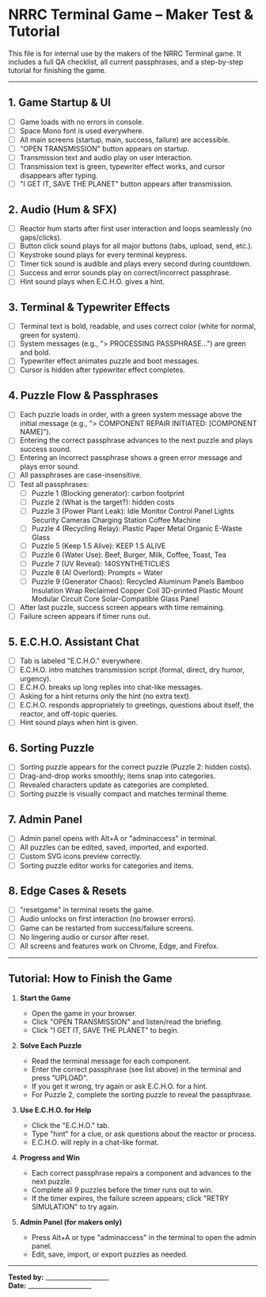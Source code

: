 # NRRC Terminal Game – Maker Test & Tutorial

This file is for internal use by the makers of the NRRC Terminal game. It includes a full QA checklist, all current passphrases, and a step-by-step tutorial for finishing the game.

---

## 1. Game Startup & UI
- [ ] Game loads with no errors in console.
- [ ] Space Mono font is used everywhere.
- [ ] All main screens (startup, main, success, failure) are accessible.
- [ ] "OPEN TRANSMISSION" button appears on startup.
- [ ] Transmission text and audio play on user interaction.
- [ ] Transmission text is green, typewriter effect works, and cursor disappears after typing.
- [ ] "I GET IT, SAVE THE PLANET" button appears after transmission.

## 2. Audio (Hum & SFX)
- [ ] Reactor hum starts after first user interaction and loops seamlessly (no gaps/clicks).
- [ ] Button click sound plays for all major buttons (tabs, upload, send, etc.).
- [ ] Keystroke sound plays for every terminal keypress.
- [ ] Timer tick sound is audible and plays every second during countdown.
- [ ] Success and error sounds play on correct/incorrect passphrase.
- [ ] Hint sound plays when E.C.H.O. gives a hint.

## 3. Terminal & Typewriter Effects
- [ ] Terminal text is bold, readable, and uses correct color (white for normal, green for system).
- [ ] System messages (e.g., "> PROCESSING PASSPHRASE...") are green and bold.
- [ ] Typewriter effect animates puzzle and boot messages.
- [ ] Cursor is hidden after typewriter effect completes.

## 4. Puzzle Flow & Passphrases
- [ ] Each puzzle loads in order, with a green system message above the initial message (e.g., "> COMPONENT REPAIR INITIATED: [COMPONENT NAME]").
- [ ] Entering the correct passphrase advances to the next puzzle and plays success sound.
- [ ] Entering an incorrect passphrase shows a green error message and plays error sound.
- [ ] All passphrases are case-insensitive.
- [ ] Test all passphrases:
    - [ ] Puzzle 1 (Blocking generator): carbon footprint
    - [ ] Puzzle 2 (What is the target?): hidden costs
    - [ ] Puzzle 3 (Power Plant Leak): Idle Monitor Control Panel Lights Security Cameras Charging Station Coffee Machine
    - [ ] Puzzle 4 (Recycling Relay): Plastic Paper Metal Organic E-Waste Glass
    - [ ] Puzzle 5 (Keep 1.5 Alive): KEEP 1.5 ALIVE
    - [ ] Puzzle 6 (Water Use): Beef, Burger, Milk, Coffee, Toast, Tea
    - [ ] Puzzle 7 (UV Reveal): 140SYNTHETICLIES
    - [ ] Puzzle 8 (AI Overlord): Prompts = Water
    - [ ] Puzzle 9 (Generator Chaos): Recycled Aluminum Panels Bamboo Insulation Wrap Reclaimed Copper Coil 3D-printed Plastic Mount Modular Circuit Core Solar-Compatible Glass Panel
- [ ] After last puzzle, success screen appears with time remaining.
- [ ] Failure screen appears if timer runs out.

## 5. E.C.H.O. Assistant Chat
- [ ] Tab is labeled "E.C.H.O." everywhere.
- [ ] E.C.H.O. intro matches transmission script (formal, direct, dry humor, urgency).
- [ ] E.C.H.O. breaks up long replies into chat-like messages.
- [ ] Asking for a hint returns only the hint (no extra text).
- [ ] E.C.H.O. responds appropriately to greetings, questions about itself, the reactor, and off-topic queries.
- [ ] Hint sound plays when hint is given.

## 6. Sorting Puzzle
- [ ] Sorting puzzle appears for the correct puzzle (Puzzle 2: hidden costs).
- [ ] Drag-and-drop works smoothly; items snap into categories.
- [ ] Revealed characters update as categories are completed.
- [ ] Sorting puzzle is visually compact and matches terminal theme.

## 7. Admin Panel
- [ ] Admin panel opens with Alt+A or "adminaccess" in terminal.
- [ ] All puzzles can be edited, saved, imported, and exported.
- [ ] Custom SVG icons preview correctly.
- [ ] Sorting puzzle editor works for categories and items.

## 8. Edge Cases & Resets
- [ ] "resetgame" in terminal resets the game.
- [ ] Audio unlocks on first interaction (no browser errors).
- [ ] Game can be restarted from success/failure screens.
- [ ] No lingering audio or cursor after reset.
- [ ] All screens and features work on Chrome, Edge, and Firefox.

---

## Tutorial: How to Finish the Game

1. **Start the Game**
    - Open the game in your browser.
    - Click "OPEN TRANSMISSION" and listen/read the briefing.
    - Click "I GET IT, SAVE THE PLANET" to begin.

2. **Solve Each Puzzle**
    - Read the terminal message for each component.
    - Enter the correct passphrase (see list above) in the terminal and press "UPLOAD".
    - If you get it wrong, try again or ask E.C.H.O. for a hint.
    - For Puzzle 2, complete the sorting puzzle to reveal the passphrase.

3. **Use E.C.H.O. for Help**
    - Click the "E.C.H.O." tab.
    - Type "hint" for a clue, or ask questions about the reactor or process.
    - E.C.H.O. will reply in a chat-like format.

4. **Progress and Win**
    - Each correct passphrase repairs a component and advances to the next puzzle.
    - Complete all 9 puzzles before the timer runs out to win.
    - If the timer expires, the failure screen appears; click "RETRY SIMULATION" to try again.

5. **Admin Panel (for makers only)**
    - Press Alt+A or type "adminaccess" in the terminal to open the admin panel.
    - Edit, save, import, or export puzzles as needed.

---

**Tested by:** ____________________  
**Date:** ____________________ 